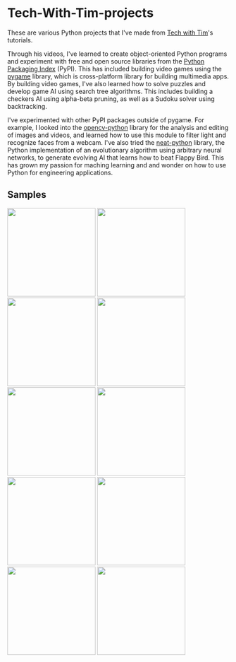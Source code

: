 # Tech-With-Tim-projects
These are various Python projects that I've made from [Tech with Tim](https://www.techwithtim.net/)'s tutorials. 

Through his videos, I've learned to create object-oriented Python programs and experiment with free and open source libraries from the [Python Packaging Index](https://pypi.org/) (PyPI). This has included building video games using the [pygame](https://github.com/pygame/pygame) library, which is cross-platform library for building multimedia apps. By building video games, I've also learned how to solve puzzles and develop game AI using search tree algorithms. This includes building a checkers AI using alpha-beta pruning, as well as a Sudoku solver using backtracking.

I've experimented with other PyPI packages outside of pygame. For example, I looked into the [opencv-python](https://github.com/opencv/opencv-python) library for the analysis and editing of images and videos, and learned how to use this module to filter light and recognize faces from a webcam. I've also tried the [neat-python](https://github.com/CodeReclaimers/neat-python) library, the Python implementation of an evolutionary algorithm using arbitrary neural networks, to generate evolving AI that learns how to beat Flappy Bird. This has grown my passion for maching learning and and wonder on how to use Python for engineering applications.

## Samples
<img src="https://user-images.githubusercontent.com/93152842/190885847-4e9de84c-89ce-4b03-803c-ff02dd114ecf.png" height=200> <img src="https://user-images.githubusercontent.com/93152842/190885298-2a6cd1bd-7eb3-4ec6-9883-ad6886ad415a.png" height=200> <img src="https://user-images.githubusercontent.com/93152842/190885345-8e8d80a7-9f42-47a1-8c65-7a455d64d1f7.png" height=200> <img src="https://user-images.githubusercontent.com/93152842/190885390-53eae668-ec54-4cdd-adc2-7a6f9e120865.png" height=200> <img src="https://user-images.githubusercontent.com/93152842/190884411-55e49339-f5de-4b73-85f0-24404b1abecc.png" height=200> <img src="https://user-images.githubusercontent.com/93152842/190884478-3bb485af-c441-401e-b39d-f11d8b468518.png" height=200> <img src="https://user-images.githubusercontent.com/93152842/190884545-d8b38ac8-510d-4e39-bdac-47b1186c543c.png" height=200> <img src="https://user-images.githubusercontent.com/93152842/190884760-fa2e5a53-4f82-43c3-b497-a52e555e4e44.png" height=200> <img src="https://user-images.githubusercontent.com/93152842/190884848-9e9935b3-cafe-49f3-84e2-b81ae61e895a.png" height=200> <img src="https://user-images.githubusercontent.com/93152842/190884945-3d109ed8-0b0b-49d4-ae6b-7b18e329862e.png" height=200>
